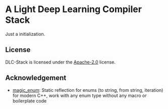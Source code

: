 A Light Deep Learning Compiler Stack
====================================

Just a initialization.

License
-------
DLC-Stack is licensed under the [Apache-2.0](LICENSE) license.

Acknowledgement
---------------
- [magic_enum](https://github.com/Neargye/magic_enum): Static reflection for enums (to string, from string, iteration) for modern C++, work with any enum type without any macro or boilerplate code
